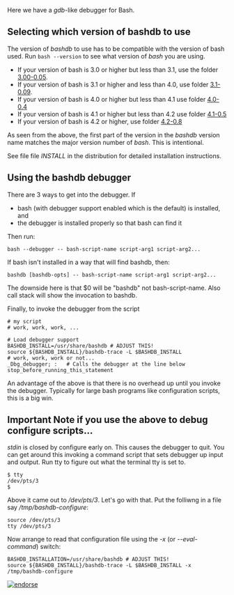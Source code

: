 Here we have a *gdb*-like debugger for Bash.

## Selecting which version of bashdb to use ##

The version of *bashdb* to use has to be compatible with the version
of bash used. Run `bash --version` to see what version of *bash* you
are using.

* If your version of bash is 3.0 or higher but less than 3.1, use the folder [3.00-0.05](https://sourceforge.net/projects/bashdb/files/bashdb/3.00-0.05/).
* If your version of bash is 3.1 or higher and less than 4.0, use folder [3.1-0.09](https://sourceforge.net/projects/bashdb/files/bashdb/3.1-0.09/).
* If your version of bash is 4.0 or higher but less than 4.1 use folder [4.0-0.4](https://sourceforge.net/projects/bashdb/files/bashdb/3.1-0.09/)
* If your version of bash is 4.1 or higher but less than 4.2 use folder [4.1-0.5](https://sourceforge.net/projects/bashdb/files/bashdb/4.1-0.5/)
* If your version of bash is 4.2 or higher, use folder [4.2-0.8](https://sourceforge.net/projects/bashdb/files/bashdb/4.1-0.5/)

As seen from the above, the first part of the version in the *bashdb* version name matches the major version number of *bash*. This is intentional.

See file file *INSTALL* in the distribution for detailed installation
instructions.

## Using the bashdb debugger ##

There are 3 ways to get into the debugger. If

* bash (with debugger support enabled which is the default) is installed, and
* the debugger is installed properly so that bash can find it

Then run:

    bash --debugger -- bash-script-name script-arg1 script-arg2...

If bash isn't installed in a way that will find bashdb, then:

    bashdb [bashdb-opts] -- bash-script-name script-arg1 script-arg2...

The downside here is that $0 will be "bashdb" not
bash-script-name. Also call stack will show the invocation to bashdb.

Finally, to invoke the debugger from the script

    # my script
    # work, work, work, ...

    # Load debugger support
	BASHDB_INSTALL=/usr/share/bashdb # ADJUST THIS!
    source ${BASHDB_INSTALL}/bashdb-trace -L $BASHDB_INSTALL
    # work, work, work or not...
    _Dbg_debugger; :   # Calls the debugger at the line below
    stop_before_running_this_statement

An advantage of the above is that there is no overhead up until you
invoke the debugger. Typically for large bash programs like
configuration scripts, this is a big win.

## Important Note if you use the above to debug configure scripts... ##

*stdin* is closed by configure early on. This causes the debugger to quit.
You can get around this invoking a command script that sets debugger
up input and output. Run tty to figure out what the terminal tty is set to.

    $ tty
    /dev/pts/3
    $

Above it came out to */dev/pts/3*. Let's go with that. Put the folliwng
in a file say */tmp/bashdb-configure*:

    source /dev/pts/3
    tty /dev/pts/3

Now arrange to read that configuration file using the *-x* (or *--eval-command*)
switch:

    BASHDB_INSTALLATION=/usr/share/bashdb # ADJUST THIS!
    source ${BASHDB_INSTALL}/bashdb-trace -L $BASHDB_INSTALL -x /tmp/bashdb-configure

[![endorse](https://api.coderwall.com/rocky/endorsecount.png)](https://coderwall.com/rocky)
